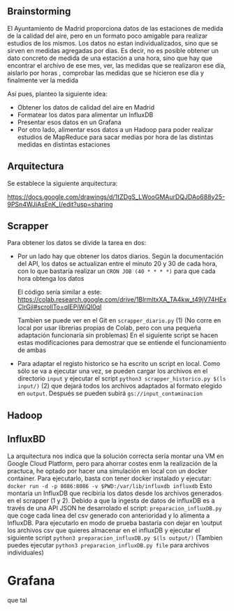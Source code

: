 ## Brainstorming

El Ayuntamiento de Madrid proporciona datos de las estaciones de medida de la calidad del aire, pero en un formato poco amigable para realizar estudios de los mismos. Los datos no estan individualizados, sino que se sirven en medidas agregadas por dias. Es decir, no es posible obtener un dato concreto de medida de una estación a una hora, sino que hay que encontrar el archivo de ese mes, ver, las medidas que se realizaron ese día, aislarlo por horas , comprobar las medidas que se hicieron ese día y finalmente ver la medida

Así pues, planteo la siguiente idea:

* Obtener los datos de calidad del aire en Madrid
* Formatear los datos para alimentar un InfluxDB
* Presentar esos datos en un Grafana
* Por otro lado, alimentar esos datos a un Hadoop para poder realizar estudios de MapReduce para sacar medias por hora de las distintas medidas en distintas estaciones


## Arquitectura
Se establece la siguiente arquitectura:

https://docs.google.com/drawings/d/1tZDgS_LWooGMAurDQJDAo688y25-9PSn4WJjAsEnK_I/edit?usp=sharing

## Scrapper
Para obtener los datos se divide la tarea en dos:
* Por un lado hay que obtener los datos diarios. Según la documentación del API, los datos se actualizan entre el minuto 20 y 30 de cada hora, con lo que bastaría realizar un `CRON JOB (40 * * * *)` para que cada hora obtenga los datos

  El código sería similar a este:
https://colab.research.google.com/drive/1BlrmltxXA_TA4kw_t49jV74HExClrGjl#scrollTo=qIEPiWiQI0qI

  Tambien se puede ver en el Git en `scrapper_diario.py` (1) (No corre en local por usar librerias propias de Colab, pero con una pequeña adaptación funcionaría sin problemas) En el siguiente script se hacen estas modificaciones para demostrar que se entiende el funcionamiento de ambas

* Para adaptar el registo historico se ha escrito un script en local. Como sólo se va a ejecutar una vez,
se pueden cargar los archivos en el directorio `input` y ejecutar el script
 `python3 scrapper_historico.py $(ls input/)` (2) que dejará todos los archivos adaptados al formato
  elegido en `output`. Después se pueden subirá `gs://input_contaminacion`

## Hadoop

## InfluxBD
La arquitectura nos indica que la solución correcta sería montar una VM en Google Cloud Platform, pero para ahorrar costes enm la realización de la practuca, he optado por hacer una simulación en local con un docker container.
Para ejecutarlo, basta con tener docker instalado y ejecutar:
`docker run -d -p 8086:8086 -v $PWD:/var/lib/influxdb influxdb`
Esto montaría un InfluxDB que recibiría los datos desde los archivos generados en el scrapper (1 y 2). Debido a que la ingesta de datos de influxDB es a través de una API JSON he desarrolado el script: `preparacion_influxDB.py` que coge cada linea del csv generado con anterioridad y lo alimenta a InfluxDB. Para ejecutarlo en modo de prueba bastaría con dejar en \output los archivos csv que quieres almacenar en el influxDB y ejecutar el siguiente script `python3 preparacion_influxDB.py $(ls output/)`  (Tambien puedes ejecutar `python3 preparacion_influxDB.py file` para archivos individuales)

# Grafana
que tal

